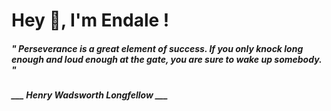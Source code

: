 <h1 title="head"> Hey 👋, I'm Endale !</h1>

**<h5><i>" Perseverance is a great element of success. If you only knock long enough and loud enough at the gate, you are sure to wake up somebody. "</i></h5>**

*<b>___ Henry Wadsworth Longfellow ___</b>*
